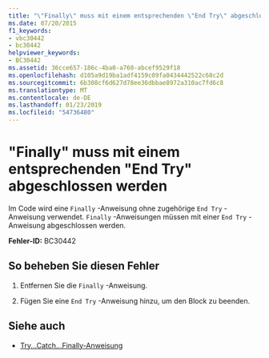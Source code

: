 ```yaml
---
title: "\"Finally\" muss mit einem entsprechenden \"End Try\" abgeschlossen werden"
ms.date: 07/20/2015
f1_keywords:
- vbc30442
- bc30442
helpviewer_keywords:
- BC30442
ms.assetid: 36cce657-186c-4ba0-a760-abcef9529f18
ms.openlocfilehash: d105a9d19ba1adf4159c09fa0434442522c68c2d
ms.sourcegitcommit: 6b308cf6d627d78ee36dbbae8972a310ac7fd6c8
ms.translationtype: MT
ms.contentlocale: de-DE
ms.lasthandoff: 01/23/2019
ms.locfileid: "54736480"
---
```

# <a name="finally-must-end-with-a-matching-end-try"></a>"Finally" muss mit einem entsprechenden "End Try" abgeschlossen werden
Im Code wird eine `Finally` -Anweisung ohne zugehörige `End Try` -Anweisung verwendet. `Finally` -Anweisungen müssen mit einer `End Try` -Anweisung abgeschlossen werden.  
  
 **Fehler-ID:** BC30442  
  
## <a name="to-correct-this-error"></a>So beheben Sie diesen Fehler  
  
1.  Entfernen Sie die `Finally` -Anweisung.  
  
2.  Fügen Sie eine `End Try` -Anweisung hinzu, um den Block zu beenden.  
  
## <a name="see-also"></a>Siehe auch
- [Try...Catch...Finally-Anweisung](../../visual-basic/language-reference/statements/try-catch-finally-statement.md)

